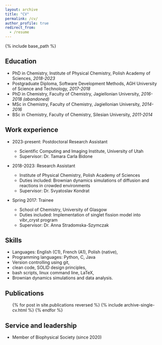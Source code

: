 ```yaml
---
layout: archive
title: "CV"
permalink: /cv/
author_profile: true
redirect_from:
  - /resume
---
```


{% include base_path %}

Education
------
* PhD in Chemistry, Institute of Physical Chemistry, Polish Academy of Sciences, *2018-2023*
* Postgraduate Diploma, Software Development Methods, AGH University of Science and Technology, *2017-2018*
* PhD in Chemistry, Faculty of Chemistry, Jagiellonian University, *2016-2018 (abandoned)*
* MSc in Chemistry, Faculty of Chemistry, Jagiellonian University, *2014-2016*
* BSc in Chemistry, Faculty of Chemistry, Silesian University, *2011-2014*

Work experience
------
* 2023-present: Postdoctoral Research Assistant
  * Scientific Computing and Imaging Institute, University of Utah
  <!-- * Duties included: Brownian dynamics simulations of diffusion and reactions in crowded environments -->
  * Supervisor: Dr. Tamara Carla Bidone

* 2018-2023: Research Assistant
  * Institute of Physical Chemistry, Polish Academy of Sciences
  * Duties included: Brownian dynamics simulations of diffusion and reactions in crowded environments
  * Supervisor: Dr. Svyatoslav Kondrat

* Spring 2017: Trainee
  * School of Chemistry, University of Glasgow
  * Duties included: Implementation of singlet fission model into vibr_cryst program
  * Supervisor: Dr. Anna Stradomska-Szymczak
  
Skills
------
* Languages: English (C1), French (A1), Polish (native),
* Programming languages: Python, C, Java
* Version controlling using git,
* clean code, SOLID design principles,
* bash scripts, linux command line, LaTeX,
* Brownian dynamics simulations and data analysis.

Publications
------
  <ul>{% for post in site.publications reversed %}
    {% include archive-single-cv.html %}
  {% endfor %}</ul>
  
<!-- Talks
------
  <ul>{% for post in site.talks %}
    {% include archive-single-talk-cv.html %}
  {% endfor %}</ul>
  
Teaching
------
  <ul>{% for post in site.teaching %}
    {% include archive-single-cv.html %}
  {% endfor %}</ul> -->
  
Service and leadership
------
* Member of Biophysical Society (since 2020)
